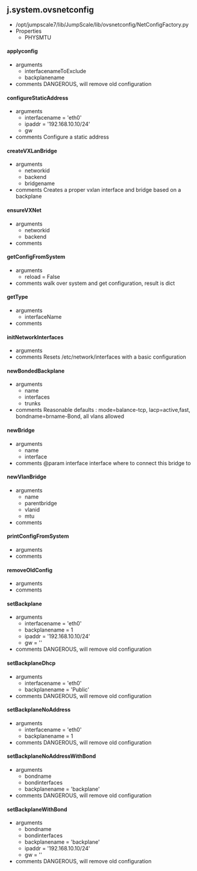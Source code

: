 ## j.system.ovsnetconfig

- /opt/jumpscale7/lib/JumpScale/lib/ovsnetconfig/NetConfigFactory.py
- Properties
    - PHYSMTU

#### applyconfig 
- arguments
    - interfacenameToExclude
    - backplanename
- comments
    DANGEROUS, will remove old configuration

#### configureStaticAddress 
- arguments
    - interfacename = 'eth0'
    - ipaddr = '192.168.10.10/24'
    - gw
- comments
    Configure a static address

#### createVXLanBridge 
- arguments
    - networkid
    - backend
    - bridgename
- comments
    Creates a proper vxlan interface and bridge based on a backplane

#### ensureVXNet 
- arguments
    - networkid
    - backend
- comments
    

#### getConfigFromSystem 
- arguments
    - reload = False
- comments
    walk over system and get configuration, result is dict

#### getType 
- arguments
    - interfaceName
- comments
    

#### initNetworkInterfaces 
- arguments
- comments
    Resets /etc/network/interfaces with a basic configuration

#### newBondedBackplane 
- arguments
    - name
    - interfaces
    - trunks
- comments
    Reasonable defaults  : mode=balance-tcp, lacp=active,fast, bondname=brname-Bond, all vlans allowed

#### newBridge 
- arguments
    - name
    - interface
- comments
    @param interface interface where to connect this bridge to

#### newVlanBridge 
- arguments
    - name
    - parentbridge
    - vlanid
    - mtu
- comments
    

#### printConfigFromSystem 
- arguments
- comments
    

#### removeOldConfig 
- arguments
- comments
    

#### setBackplane 
- arguments
    - interfacename = 'eth0'
    - backplanename = 1
    - ipaddr = '192.168.10.10/24'
    - gw = ''
- comments
    DANGEROUS, will remove old configuration

#### setBackplaneDhcp 
- arguments
    - interfacename = 'eth0'
    - backplanename = 'Public'
- comments
    DANGEROUS, will remove old configuration

#### setBackplaneNoAddress 
- arguments
    - interfacename = 'eth0'
    - backplanename = 1
- comments
    DANGEROUS, will remove old configuration

#### setBackplaneNoAddressWithBond 
- arguments
    - bondname
    - bondinterfaces
    - backplanename = 'backplane'
- comments
    DANGEROUS, will remove old configuration

#### setBackplaneWithBond 
- arguments
    - bondname
    - bondinterfaces
    - backplanename = 'backplane'
    - ipaddr = '192.168.10.10/24'
    - gw = ''
- comments
    DANGEROUS, will remove old configuration

